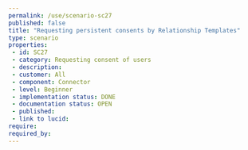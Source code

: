 ```yaml
---
permalink: /use/scenario-sc27
published: false
title: "Requesting persistent consents by Relationship Templates"
type: scenario
properties:
 - id: SC27
 - category: Requesting consent of users
 - description: 
 - customer: All
 - component: Connector
 - level: Beginner
 - implementation status: DONE
 - documentation status: OPEN
 - published: 
 - link to lucid: 
require:
required_by:
---
```

